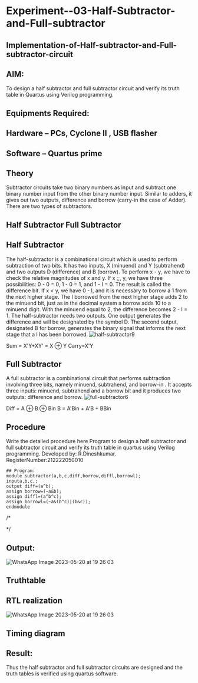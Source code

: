 # Experiment--03-Half-Subtractor-and-Full-subtractor
## Implementation-of-Half-subtractor-and-Full-subtractor-circuit
## AIM:
To design a half subtractor and full subtractor circuit and verify its truth table in Quartus using Verilog programming.

## Equipments Required:
## Hardware – PCs, Cyclone II , USB flasher
## Software – Quartus prime
## Theory
Subtractor circuits take two binary numbers as input and subtract one binary number input from the other binary number input. Similar to adders, it gives out two outputs, difference and borrow (carry-in the case of Adder). There are two types of subtractors.

## Half Subtractor Full Subtractor
## Half Subtractor
The half-subtractor is a combinational circuit which is used to perform subtraction of two bits. It has two inputs, X (minuend) and Y (subtrahend) and two outputs D (difference) and B (borrow). To perform x - y, we have to check the relative magnitudes of x and y. If x ;;, y, we have three possibilities: 0 - 0 = 0, 1 - 0 = 1, and 1 - I = 0. The result is called the difference bit. If x < y, we have 0 - I, and it is necessary to borrow a 1 from the next higher stage. The I borrowed from the next higher stage adds 2 to the minuend bit, just as in the decimal system a borrow adds 10 to a minuend digit. With the minuend equal to 2, the difference becomes 2 - I = 1. The half-subtractor needs two outputs. One output generates the difference and will be designated by the symbol D. The second output, designated B for borrow, generates the binary signal that informs the next stage that a I has been borrowed.
![half-subtractor9](https://user-images.githubusercontent.com/36288975/166112538-58c3bc7c-ee5d-4e6a-ac8d-8e8328efe27a.png)


Sum = X'Y+XY' = X ⊕ Y
Carry=X'Y

## Full Subtractor
A full subtractor is a combinational circuit that performs subtraction involving three bits, namely minuend, subtrahend, and borrow-in . It accepts three inputs: minuend, subtrahend and a borrow bit and it produces two outputs: difference and borrow. 
![full-subtractor6](https://user-images.githubusercontent.com/36288975/166112541-24c68359-3de8-4674-ae22-8272ffc385ed.png)


Diff = A ⊕ B ⊕ Bin B = A'Bin + A'B + BBin

## Procedure



Write the detailed procedure here 
Program to design a half subtractor and full subtractor circuit and verify its truth table in quartus using Verilog programming.
Developed by: R.Dineshkumar.
RegisterNumber:212222050010  
~~~
## Program:
module subtractor(a,b,c,diff,borrow,diffl,borrowl);
inputa,b,c,;
output diff=(a^b);
assign borrow=(~a&b);
assign diffl=(a^b^c);
assign borrowl=(~a&(b^c)|(b&c));
endmodule
~~~

/*

*/

## Output:
![WhatsApp Image 2023-05-20 at 19 26 03](https://github.com/Dineshkumarr123/Experiment--03-Half-Subtractor-and-Full-subtractor/assets/130551452/f9ab7ee7-d781-423e-9964-c19511af868e)


## Truthtable



##  RTL realization
![WhatsApp Image 2023-05-20 at 19 26 03](https://github.com/Dineshkumarr123/Experiment--03-Half-Subtractor-and-Full-subtractor/assets/130551452/cd061796-8b98-49fa-b3cb-7de47badd359)


## Timing diagram 

## Result:
Thus the half subtractor and full subtractor circuits are designed and the truth tables is verified using quartus software.
